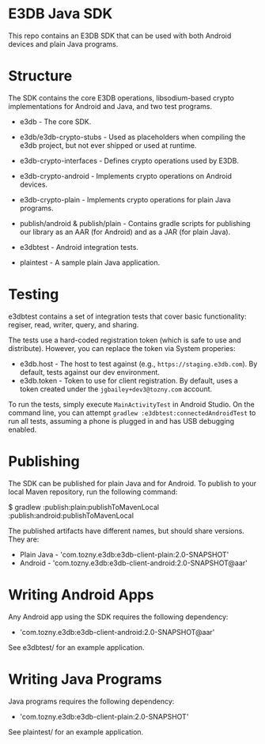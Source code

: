 E3DB Java SDK
====

This repo contains an E3DB SDK that can be used with both Android devices and plain Java programs.

Structure
====

The SDK contains the core E3DB operations, libsodium-based crypto implementations for Android
and Java, and two test programs.

* e3db - The core SDK.
* e3db/e3db-crypto-stubs - Used as placeholders when compiling the e3db project, but not ever shipped
  or used at runtime.
* e3db-crypto-interfaces - Defines crypto operations used by E3DB.
* e3db-crypto-android - Implements crypto operations on Android devices.
* e3db-crypto-plain - Implements crypto operations for plain Java programs.
* publish/android & publish/plain - Contains gradle scripts for publishing our library as an AAR (for
  Android) and as a JAR (for plain Java).

* e3dbtest - Android integration tests.
* plaintest - A sample plain Java application.

Testing
====

e3dbtest contains a set of integration tests that cover basic functionality: regiser, read, writer, query,
and sharing.

The tests use a hard-coded registration token (which is safe to use and distribute). However,
you can replace the token via System properies:

* e3db.host - The host to test against (e.g., `https://staging.e3db.com`). By default, tests against
  our dev environment.
* e3db.token - Token to use for client registration. By default, uses a token created under the
  `jgbailey+dev3@tozny.com` account.

To run the tests, simply execute `MainActivityTest` in Android Studio. On the command line, you
can attempt `gradlew :e3dbtest:connectedAndroidTest` to run all tests, assuming a phone is
plugged in and has USB debugging enabled.

Publishing
====

The SDK can be published for plain Java and for Android. To publish to your local Maven repository, run the following command:

$ gradlew :publish:plain:publishToMavenLocal :publish:android:publishToMavenLocal

The published artifacts have different names, but should share versions. They are:

* Plain Java - 'com.tozny.e3db:e3db-client-plain:2.0-SNAPSHOT'
* Android - 'com.tozny.e3db:e3db-client-android:2.0-SNAPSHOT@aar'

Writing Android Apps
====

Any Android app using the SDK requires the following dependency:

* 'com.tozny.e3db:e3db-client-android:2.0-SNAPSHOT@aar'

See e3dbtest/ for an example application.

Writing Java Programs
====

Java programs requires the following dependency:

* 'com.tozny.e3db:e3db-client-plain:2.0-SNAPSHOT'

See plaintest/ for an example application.
